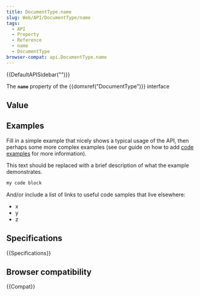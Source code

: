 ```yaml
---
title: DocumentType.name
slug: Web/API/DocumentType/name
tags:
  - API
  - Property
  - Reference
  - name
  - DocumentType
browser-compat: api.DocumentType.name
---
```

{{DefaultAPISidebar("")}}

The **`name`** property of the {{domxref("DocumentType")}} interface 

## Value



## Examples

Fill in a simple example that nicely shows a typical usage of the API, then perhaps some more complex examples (see our guide on how to add [code examples](/en-US/docs/MDN/Contribute/Structures/Code_examples) for more information).

This text should be replaced with a brief description of what the example demonstrates.

```js
my code block
```

And/or include a list of links to useful code samples that live elsewhere:

*   x
*   y
*   z

## Specifications

{{Specifications}}

## Browser compatibility

{{Compat}}


